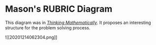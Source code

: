 # Mason's RUBRIC Diagram

This diagram was in [*Thinking Mathematically*](20201212084905). It proposes an interesting structure for the problem solving process.

![[20201214062304.png]]
